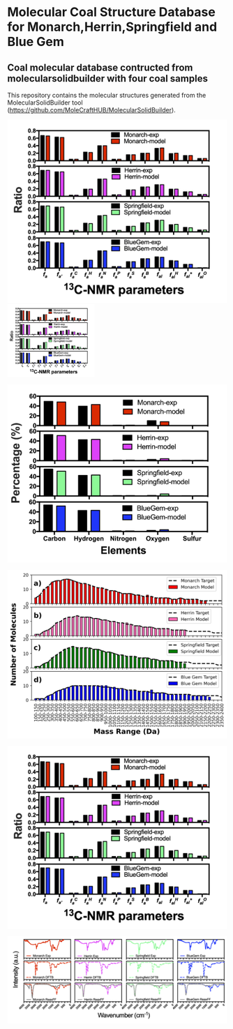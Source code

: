 # Molecular Coal Structure Database for Monarch,Herrin,Springfield and Blue Gem

## Coal molecular database contructed from molecularsolidbuilder with four coal samples

This repository contains the molecular structures generated from the MolecularSolidBuilder tool (https://github.com/MoleCraftHUB/MolecularSolidBuilder).


![plot](./images/exp-VS-model_13cnmr.png)
<img src="./images/exp-VS-model_13cnmr.png" width="200">

![plot](./images/exp-VS-model_Elements.png)


![plot](./images/exp-VS-model_Mass-distribution.png)


![plot](./images/exp-VS-model_13cnmr.png)


![plot](./images/exp-VS-model_IRspectra.png)

